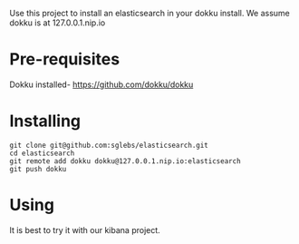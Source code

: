 Use this project to install an elasticsearch in your dokku install. We assume dokku is at 127.0.0.1.nip.io

Pre-requisites
==============
Dokku installed- https://github.com/dokku/dokku

Installing
==========
```
git clone git@github.com:sglebs/elasticsearch.git
cd elasticsearch
git remote add dokku dokku@127.0.0.1.nip.io:elasticsearch
git push dokku
```

Using
======
It is best to try it with our kibana project.